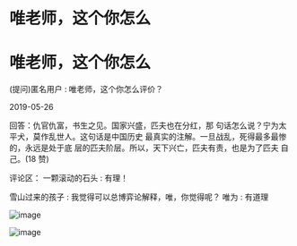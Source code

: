 # 唯老师，这个你怎么

# 唯老师，这个你怎么

(提问)匿名用户 : 唯老师，这个你怎么评价？

2019-05-26

回答：仇官仇富，书生之见。国家兴盛，匹夫也在分红，那 句话怎么说？宁为太平犬，莫作乱世人。这句话是中国历史 最真实的注解。一旦战乱，死得最多最惨的，永远是处于底 层的匹夫阶层。所以，天下兴亡，匹夫有责，也是为了匹夫 自己。(18 赞)

评论区： 一颗滚动的石头 : 有理！

雪山过来的孩子 : 我觉得可以总博弈论解释，唯，你觉得呢？ 唯为 : 有道理

![image](img/Image_145.png)

![image](img/Image_146.png)